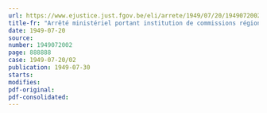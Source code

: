 ```yaml
---
url: https://www.ejustice.just.fgov.be/eli/arrete/1949/07/20/1949072002/justel
title-fr: "Arrêté ministériel portant institution de commissions régionales paritaires auprès des entreprises de tramways et autobus urbains dépendant de la commission nationale paritaire des tramways et autobus urbains"
date: 1949-07-20
source:
number: 1949072002
page: 888888
case: 1949-07-20/02
publication: 1949-07-30
starts:
modifies:
pdf-original:
pdf-consolidated:
---
```


